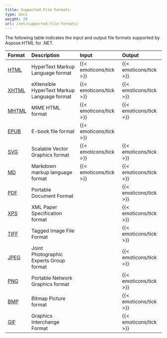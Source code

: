 ```yaml
---
title: Supported File Formats
type: docs
weight: 20
url: /net/supported-file-formats/
---
```


The following table indicates the input and output file formats supported by Aspose.HTML for .NET.

|**Format**|**Description**|**Input**|**Output**|
| :- | :- | :- | :- |
|[HTML](https://wiki.fileformat.com/web/html/)|HyperText Markup Language format|{{< emoticons/tick >}}|{{< emoticons/tick >}}|
|[XHTML](https://wiki.fileformat.com/web/xhtml/)|eXtensible HyperText Markup Language format|{{< emoticons/tick >}}|{{< emoticons/tick >}}|
|[MHTML](https://wiki.fileformat.com/web/mhtml/)|MIME HTML format|{{< emoticons/tick >}}|{{< emoticons/tick >}}|
|[EPUB](https://wiki.fileformat.com/ebook/epub/)|E-book file format|{{< emoticons/tick >}}| |
|[SVG](https://wiki.fileformat.com/page-description-language/svg/)|Scalable Vector Graphics format|{{< emoticons/tick >}}|{{< emoticons/tick >}}|
|[MD](https://wiki.fileformat.com/specification/word-processing/md/)|Markdown markup language format|{{< emoticons/tick >}}|{{< emoticons/tick >}}|
|[PDF](https://wiki.fileformat.com/view/pdf/)|Portable Document Format| |{{< emoticons/tick >}}|
|[XPS](https://wiki.fileformat.com/page-description-language/xps/)|XML Paper Specification format| |{{< emoticons/tick >}}|
|[TIFF](https://wiki.fileformat.com/image/tiff/)|Tagged Image File Format| |{{< emoticons/tick >}}|
|[JPEG](https://wiki.fileformat.com/image/jpeg/)|Joint Photographic Experts Group format| |{{< emoticons/tick >}}|
|[PNG](https://wiki.fileformat.com/image/png/)|Portable Network Graphics format| |{{< emoticons/tick >}}|
|[BMP](https://wiki.fileformat.com/image/bmp/)|Bitmap Picture format| |{{< emoticons/tick >}}|
|[GIF](https://wiki.fileformat.com/image/gif/)|Graphics Interchange Format| |{{< emoticons/tick >}}|

